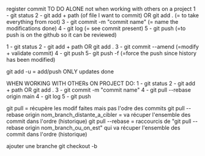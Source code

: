 register commit
TO DO ALONE  not when working with others on a project
1 - git status
2 - git add + path (of file I want to commit) OR git add .  (= to take everything from root)
3 - git commit -m "commit name" (= name the modifications done)
4 - git log (= see commit present)
5 - git push (=to push is on the github so it can be reviewed)

1 - git status
2 - git add + path  OR git add .
3 - git commit --amend (=modify + validate commit)
4 - git push
5- git push -f (=force the push since history has been modified)

git add -u = add/push ONLY updates done

WHEN WORKING WITH OTHERs ON PROJECT DO:
1 - git status
2 - git add + path OR git add .
3 - git commit -m "commit name"
4 - git pull --rebase origin main
4 - git log
5 - git push


git pull = récupère les modif faites mais pas l'odre des commits
git pull --rebase origin nom_branch_distante_a_cibler =  va récuper l'ensemble des commit dans l'ordre (historique)
git pull --rebase = raccourcis de "git pull --rebase origin nom_branch_ou_on_est" qui va récuper l'ensemble des commit dans l'ordre (historique)

ajouter une branche
git checkout -b 